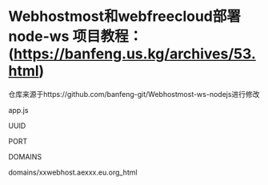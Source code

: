 # Webhostmost和webfreecloud部署 node-ws 项目教程： (https://banfeng.us.kg/archives/53.html)
仓库来源于https://github.com/banfeng-git/Webhostmost-ws-nodejs进行修改


app.js


UUID


PORT


DOMAINS

domains/xxwebhost.aexxx.eu.org_html

